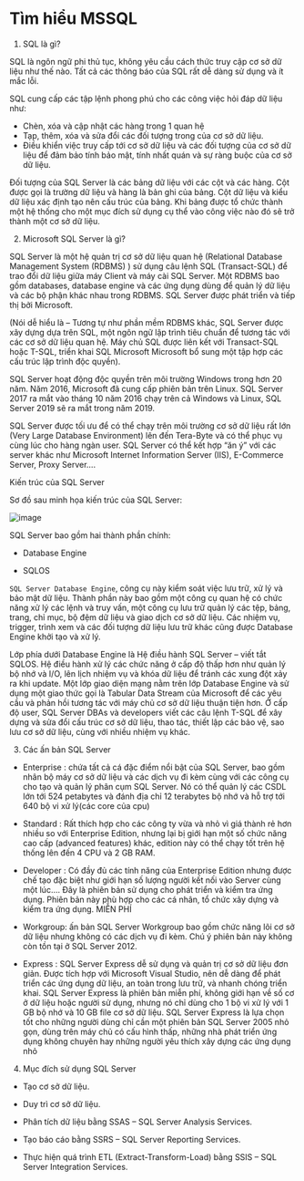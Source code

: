 # Tìm hiểu MSSQL

1. SQL là gì?

SQL là ngôn ngữ phi thủ tục, không yêu cầu cách thức truy cập cơ sở dữ liệu như thế nào. Tất cả các thông báo của SQL rất dễ dàng sử dụng và ít mắc lỗi.

SQL cung cấp các tập lệnh phong phú cho các công việc hỏi đáp dữ liệu như:

- Chèn, xóa và cập nhật các hàng trong 1 quan hệ
- Tạp, thêm, xóa và sửa đổi các đối tượng trong của cơ sở dữ liệu.
- Điều khiển việc truy cấp tới cơ sở dữ liệu và các đối tượng của cơ sở dữ liệu để đảm bảo tính bảo mật, tính nhất quán và sự ràng buộc của cơ sở dữ liệu.

Đối tượng của SQL Server là các bảng dữ liệu với các cột và các hàng. Cột được gọi là trường dữ liệu và hàng là bản ghi của bảng. Cột dữ liệu và kiểu dữ liệu xác định tạo nên cấu trúc của bảng. Khi bảng được tổ chức thành một hệ thống cho một mục đích sử dụng cụ thể vào công việc nào đó sẽ trở thành một cơ sở dữ liệu.

2. Microsoft SQL Server là gì?

SQL Server là một hệ quản trị cơ sở dữ liệu quan hệ (Relational Database Management System (RDBMS) ) sử dụng câu lệnh SQL (Transact-SQL) để trao đổi dữ liệu giữa máy Client và máy cài SQL Server. Một RDBMS bao gồm databases, database engine và các ứng dụng dùng để quản lý dữ liệu và các bộ phận khác nhau trong RDBMS. SQL Server được phát triển và tiếp thị bởi Microsoft.

(Nói dễ hiểu là – Tương tự như phần mềm RDBMS khác, SQL Server được xây dựng dựa trên SQL, một ngôn ngữ lập trình tiêu chuẩn để tương tác với các cơ sở dữ liệu quan hệ. Máy chủ SQL được liên kết với Transact-SQL hoặc T-SQL, triển khai SQL Microsoft Microsoft bổ sung một tập hợp các cấu trúc lập trình độc quyền).

SQL Server hoạt động độc quyền trên môi trường Windows trong hơn 20 năm. Năm 2016, Microsoft đã cung cấp phiên bản trên Linux. SQL Server 2017 ra mắt vào tháng 10 năm 2016 chạy trên cả Windows và Linux, SQL Server 2019 sẽ ra mắt trong năm 2019.

SQL Server được tối ưu để có thể chạy trên môi trường cơ sở dữ liệu rất lớn (Very Large Database Environment) lên đến Tera-Byte và có thể phục vụ cùng lúc cho hàng ngàn user. SQL Server có thể kết hợp “ăn ý” với các server khác như Microsoft Internet Information Server (IIS), E-Commerce Server, Proxy Server….

Kiến trúc của SQL Server

Sơ đồ sau minh họa kiến trúc của SQL Server:

![image](https://user-images.githubusercontent.com/97047640/172562639-a2f3ae1c-c16e-4810-a9c7-f60773075532.png)

SQL Server bao gồm hai thành phần chính:

- Database Engine

- SQLOS

`SQL Server Database Engine`, công cụ này kiểm soát việc lưu trữ, xử lý và bảo mật dữ liệu. Thành phần này bao gồm một công cụ quan hệ có chức năng xử lý các lệnh và truy vấn, một công cụ lưu trữ quản lý các tệp, bảng, trang, chỉ mục, bộ đệm dữ liệu và giao dịch cơ sở dữ liệu. Các nhiệm vụ, trigger, trình xem và các đối tượng dữ liệu lưu trữ khác cũng được Database Engine khởi tạo và xử lý.

Lớp phía dưới Database Engine là Hệ điều hành SQL Server – viết tắt SQLOS. Hệ điều hành xử lý các chức năng ở cấp độ thấp hơn như quản lý bộ nhớ và I/O, lên lịch nhiệm vụ và khóa dữ liệu để tránh các xung đột xảy ra khi update. Một lớp giao diện mạng nằm trên lớp Database Engine và sử dụng một giao thức gọi là Tabular Data Stream của Microsoft để các yêu cầu và phản hồi tương tác với máy chủ cơ sở dữ liệu thuận tiện hơn. Ở cấp độ user, SQL Server DBAs và developers viết các câu lệnh T-SQL để xây dựng và sửa đổi cấu trúc cơ sở dữ liệu, thao tác, thiết lập các bảo vệ, sao lưu cơ sở dữ liệu, cùng với nhiều nhiệm vụ khác.

3. Các ấn bản SQL Server

- Enterprise : chứa tất cả cá đặc điểm nổi bật của SQL Server, bao gồm nhân bộ máy cơ sở dữ liệu và các dịch vụ đi kèm cùng với các công cụ cho tạo và quản lý phân cụm SQL Server. Nó có thể quản lý các CSDL lớn tới 524 petabytes và đánh địa chỉ 12 terabytes bộ nhớ và hỗ trợ tới 640 bộ vi xử lý(các core của cpu)

- Standard : Rất thích hợp cho các công ty vừa và nhỏ vì giá thành rẻ hơn nhiều so với Enterprise Edition, nhưng lại bị giới hạn một số chức năng cao cấp (advanced features) khác, edition này có thể chạy tốt trên hệ thống lên đến 4 CPU và 2 GB RAM.

- Developer : Có đầy đủ các tính năng của Enterprise Edition nhưng được chế tạo đặc biệt như giới hạn số lượng người kết nối vào Server cùng một lúc…. Ðây là phiên bản sử dụng cho phát triển và kiểm tra ứng dụng. Phiên bản này phù hợp cho các cá nhân, tổ chức xây dựng và kiểm tra ứng dụng. MIỄN PHÍ

- Workgroup: ấn bản SQL Server Workgroup bao gồm chức năng lõi cơ sở dữ liệu nhưng không có các dịch vụ đi kèm. Chú ý phiên bản này không còn tồn tại ở SQL Server 2012.

- Express : SQL Server Express dễ sử dụng và quản trị cơ sở dữ liệu đơn giản. Được tích hợp với Microsoft Visual Studio, nên dễ dàng để phát triển các ứng dụng dữ liệu, an toàn trong lưu trữ, và nhanh chóng triển khai. SQL Server Express là phiên bản miễn phí,  không giới hạn về số cơ ở dữ liệu hoặc người sử dụng, nhưng nó chỉ dùng cho 1 bộ vi xử lý với 1 GB bộ nhớ và 10 GB file cơ sở dữ liệu. SQL Server Express là lựa chọn tốt cho những người dùng chỉ cần một phiên bản SQL Server 2005 nhỏ gọn, dùng trên máy chủ có cấu hình thấp, những nhà phát triển ứng dụng không chuyên hay những người yêu thích xây dựng các ứng dụng nhỏ

4. Mục đích sử dụng SQL Server

- Tạo cơ sở dữ liệu.

- Duy trì cơ sở dữ liệu.

- Phân tích dữ liệu bằng SSAS – SQL Server Analysis Services.

- Tạo báo cáo bằng SSRS – SQL Server Reporting Services.

- Thực hiện quá trình ETL (Extract-Transform-Load) bằng SSIS – SQL Server Integration Services.
